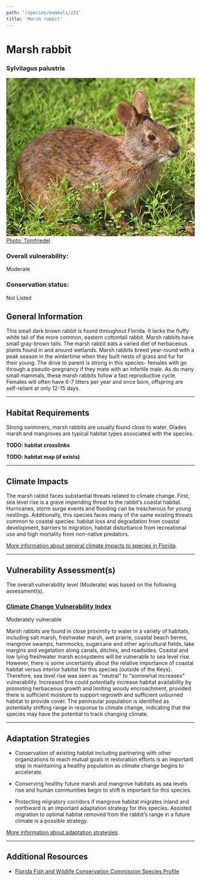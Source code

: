 ```yaml
---
path: '/species/mammals/221'
title: 'Marsh rabbit'
---
```


# Marsh rabbit

### Sylvilagus palustris

<div id="TopSection">

<div class="header-photo"><img src="221.jpg" alt="Photo for Marsh rabbit"/>
<figcaption><a href="https://commons.wikimedia.org/w/index.php?curid=6640258" target="_blank" rel="noopener noreferrer">Photo: Tomfriedel</a></figcaption></div>

<div>

### Overall vulnerability:

<div class="vulnerability vulnerability-moderate">Moderate</div>

### Conservation status:

Not Listed

</div>
</div>

## General Information

This small dark brown rabbit is found throughout Florida.  It lacks the fluffy white tail of the more common, eastern cottontail rabbit.  Marsh rabbits have small gray-brown tails.  The marsh rabbit eats a varied diet of herbaceous plants found in and around wetlands.  Marsh rabbits breed year-round with a peak season in the wintertime when they built nests of grass and fur for their young.  The drive to parent is strong in this species- females with go through a pseudo-pregnancy if they mate with an infertile male.  As do many small mammals, these marsh rabbits follow a fast reproductive cycle.  Females will often have 6-7 litters per year and once born, offspring are self-reliant at only 12-15 days.

<hr />

## Habitat Requirements



Strong swimmers, marsh rabbits are usually found close to water.  Glades marsh and mangroves are typical habitat types associated with the species.

**TODO: habitat crosslinks**

**TODO: habitat map (if exists)**

<hr />

## Climate Impacts

The marsh rabbit faces substantial threats related to climate change.  First, sea level rise is a grave impending threat to the rabbit’s coastal habitat.  Hurricanes, storm surge events and flooding can be treacherous for young nestlings.  Additionally, this species faces many of the same existing threats common to coastal species: habitat loss and degradation from coastal development, barriers to migration, habitat disturbance from recreational use and high mortality from non-native predators.

[More information about general climate impacts to species in Florida](/impacts/species).



<hr />

## Vulnerability Assessment(s)

The overall vulnerability level (Moderate) was based on the following assessment(s).
#### 
<div class="vulnerability-header">
<h3><a href="/impacts/vulnerability/ccvi">Climate Change Vulnerability Index</a></h3>
<div class="vulnerability vulnerability-moderate">Moderately vulnerable</div>
</div> 

Marsh rabbits are found in close proximity to water in a variety of habitats, including salt marsh, freshwater marsh, wet prairie, coastal beach berms, mangrove swamps, hammocks, sugarcane and other agricultural fields, lake margins and vegetation along canals, ditches, and roadsides. Coastal and low lying freshwater marsh ecosystems will be vulnerable to sea level rise. However, there is some uncertainty about the relative importance of coastal habitat versus interior habitat for this species (outside of the Keys).  Therefore, sea level rise was seen as  "neutral" to "somewhat increases" vulnerability. Increased fire could potentially increase habitat availability by promoting herbaceous growth and limiting woody encroachment, provided there is sufficient moisture to support regrowth and sufficient unburned habitat to provide cover.  The peninsular population is identified as potentially shifting range in response to climate change, indicating that the species may have the potential to track changing climate.


<hr />

## Adaptation Strategies

- Conservation of existing habitat including partnering with other organizations to reach mutual goals in restoration efforts is an important step in maintaining a healthy population as climate change begins to accelerate.

- Conserving healthy future marsh and mangrove habitats as sea levels rise and human communities begin to shift is important for this species.

- Protecting migratory corridors if mangrove habitat migrates inland and northward is an important adaptation strategy for this species.  Assisted migration to optimal habitat removed from the rabbit’s range in a future climate is a possible strategy.

[More information about adaptation strategies](/strategies).

<hr />


## Additional Resources

- [Florida Fish and Wildlife Conservation Commission Species Profile](https://myfwc.com/wildlifehabitats/profiles/mammals/land/marsh-rabbit/)
